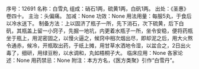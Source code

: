 序号：12691
名称：白雪丸
组成：硝石1两，硫黄1两，白矾1两。
出处：《圣惠》卷四十。
主治：头偏痛。
加减：None
功效：None
用法用量：每服5丸，于食后以冷水送下。
制备方法：上以固济了瓶子一所，先下消石，次下硫黄，后下白矾，其瓶盖上留一小窍子，先掘一地坑，内更着水瓶子一所，坐令安稳，便将药瓶坐于瓶上，用泥密固之，以慢火逼之，候窍中相次烟出尽，即却泥之后，用大火熬令通赤，候冷，开瓶取出药，于纸上摊，用甘草水洒地令湿，以盆合之，2日出火毒了，细研，用绿豆粉，以水调和，丸如梧桐子大。
临床应用：None
各家论述：None
用药禁忌：None
附注：本方方名，《医方类聚》引作“白雪丹”。
